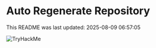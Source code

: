 # Auto Regenerate Repository

This README was last updated: 2025-08-09 06:57:05

 ![TryHackMe](https://tryhackme.com/badge/533634)